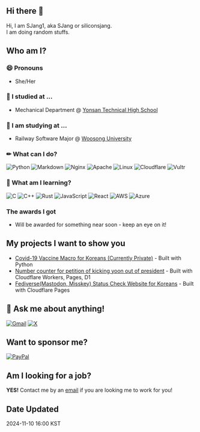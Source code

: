 ## Hi there 👋

Hi, I am SJang1, aka SJang or siliconsjang.  
I am doing random stuffs.

## Who am I?

### 😄 Pronouns
- She/Her

### 📖 I studied at ...
- Mechanical Department @ [Yonsan Technical High School](https://yongsan-th.sen.hs.kr)

### 📖 I am studying at ...
- Railway Software Major @ [Woosong University](https://www.wsu.ac.kr)

### ✏ What can I do?
![Python](https://img.shields.io/badge/python-3670A0?style=for-the-badge&logo=python&logoColor=ffdd54) ![Markdown](https://img.shields.io/badge/markdown-%23000000.svg?style=for-the-badge&logo=markdown&logoColor=white) ![Nginx](https://img.shields.io/badge/nginx-%23009639.svg?style=for-the-badge&logo=nginx&logoColor=white) ![Apache](https://img.shields.io/badge/apache-%23D42029.svg?style=for-the-badge&logo=apache&logoColor=white) ![Linux](https://img.shields.io/badge/Linux-FCC624?style=for-the-badge&logo=linux&logoColor=black) ![Cloudflare](https://img.shields.io/badge/Cloudflare-F38020?style=for-the-badge&logo=Cloudflare&logoColor=white) ![Vultr](https://img.shields.io/badge/Vultr-007BFC.svg?style=for-the-badge&logo=vultr)

### 🎒 What am I learning?
![C](https://img.shields.io/badge/c-%2300599C.svg?style=for-the-badge&logo=c&logoColor=white) ![C++](https://img.shields.io/badge/c++-%2300599C.svg?style=for-the-badge&logo=c%2B%2B&logoColor=white) ![Rust](https://img.shields.io/badge/rust-%23000000.svg?style=for-the-badge&logo=rust&logoColor=white) ![JavaScript](https://img.shields.io/badge/javascript-%23323330.svg?style=for-the-badge&logo=javascript&logoColor=%23F7DF1E) ![React](https://img.shields.io/badge/react-%2320232a.svg?style=for-the-badge&logo=react&logoColor=%2361DAFB) ![AWS](https://img.shields.io/badge/AWS-%23FF9900.svg?style=for-the-badge&logo=amazon-aws&logoColor=white) ![Azure](https://img.shields.io/badge/azure-%230072C6.svg?style=for-the-badge&logo=microsoftazure&logoColor=white)

### The awards I got
- Will be awarded for something near soon - keep an eye on it!

## My projects I want to show you
- [Covid-19 Vaccine Macro for Koreans (Currently Private)](https://github.com/SJang1/korea-covid-19-remaining-vaccine-macro) - Built with Python
- [Number counter for petition of kicking yoon out of president](https://kick-yoon.com) - Built with Cloudflare Workers, Pages, D1
- [Fediverse(Mastodon, Misskey) Status Check Website for Koreans](https://fediverses.kr) - Built with Cloudflare Pages

## 💬 Ask me about anything!
[![Gmail](https://img.shields.io/badge/Gmail-D14836?style=for-the-badge&logo=gmail&logoColor=white)](mailto:sjang@sjang.xyz) [![X](https://img.shields.io/badge/X-%23000000.svg?style=for-the-badge&logo=X&logoColor=white)](https://x.com/SJang_a)

## Want to sponsor me?
[![PayPal](https://img.shields.io/badge/PayPal-00457C?style=for-the-badge&logo=paypal&logoColor=white)](https://paypal.me/SJang0us)

## Am I looking for a job?
**YES!** Contact me by an [email](mailto:sjang@sjang.xyz) if you are looking me to work for you!


## Date Updated
2024-11-10 16:00 KST

<!--
**SJang1/SJang1** is a ✨ _special_ ✨ repository because its `README.md` (this file) appears on your GitHub profile.

Here are some ideas to get you started:

- 🔭 I’m currently working on ...
- 🌱 I’m currently learning ...
- 👯 I’m looking to collaborate on ...
- 🤔 I’m looking for help with ...
- 💬 Ask me about ...
- 📫 How to reach me: ...
- 😄 Pronouns: ...
- ⚡ Fun fact: ...
-->
